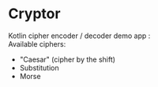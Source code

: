 # Cryptor
Kotlin cipher encoder / decoder demo app :   
Available ciphers:     
 - "Caesar" (cipher by the shift)     
 - Substitution  
 - Morse     
